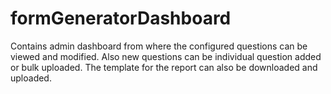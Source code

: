 # formGeneratorDashboard
Contains admin dashboard from where the configured questions can be viewed and modified. Also new questions can be individual question added or bulk uploaded. The template for the report can also be downloaded and uploaded.
